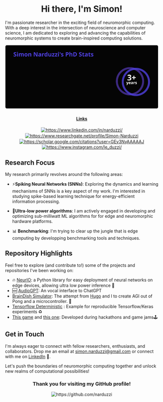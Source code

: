 <h1 align="center"> Hi there, I'm Simon! </h1>




I'm passionate researcher in the exciting field of neuromorphic computing. With a deep interest in the intersection of neuroscience and computer science, I am dedicated to exploring and advancing the capabilities of neuromorphic systems to create brain-inspired computing solutions.

<div align="center">
<img src="./stats.svg">
</div>

<h4 align="center"><u>Links</u></h4>

<p align="center">
<a href="https://linkedin.com/in/narduzzi/" target="blank"><img align="center" src="https://cdn.jsdelivr.net/npm/simple-icons@3.0.1/icons/linkedin.svg" alt="https://www.linkedin.com/in/narduzzi/" height="35" width="35" /></a>
<a href="https://www.researchgate.net/profile/Simon-Narduzzi" target="blank"><img align="center" src="https://cdn.jsdelivr.net/npm/simple-icons@3.0.1/icons/researchgate.svg" alt="https://www.researchgate.net/profile/Simon-Narduzzi" height="35" width="35" /></a>
<a href="https://scholar.google.com/citations?user=GEy3NyAAAAAJ" target="blank"><img align="center" src="https://cdn.jsdelivr.net/npm/simple-icons@3.0.1/icons/googlescholar.svg" alt="https://scholar.google.com/citations?user=GEy3NyAAAAAJ" height="35" width="35" /></a>
<a href="https://instagram.com/le_duzzi/" target="blank"><img align="center" src="https://cdn.jsdelivr.net/npm/simple-icons@3.0.1/icons/instagram.svg" alt="https://www.instagram.com/le_duzzi/" height="35" width="35" /></a>
</p>

## Research Focus

My research primarily revolves around the following areas:

- ⚡️**Spiking Neural Networks (SNNs)**: Exploring the dynamics and learning mechanisms of SNNs is a key aspect of my work. I'm interested in studying spike-based learning technique for energy-efficient information processing.

- 🔋**Ultra-low power algorithms**: I am actively engaged in developing and optimizing sub-milliwatt ML algorithms for for edge and neuromorphic hardware platforms.

- 📊 **Benchmarking**: I'm trying to clear up the jungle that is edge computing by developping benchmarking tools and techniques.


## Repository Highlights

Feel free to explore (and contribute to!) some of the projects and repositories I've been working on:

- 🔥 [NeurIO](https://neurio.org): a Python library for easy deployment of neural networks on edge devices, allowing ultra low power inference 🧠
- 🆕 [AudioGPT](https://github.com/Narduzzi/audio-gpt): An vocal interface to ChatGPT
- [BrainDish Simulator](https://github.com/hugoladret/BrainDishSiMulator): The attempt from [Hugo](https://github.com/hugoladret) and I to create AGI out of Pong and a microcontroller. 🧪
- [Tensorflow Deterministic](https://github.com/Narduzzi/tensorflow-deterministic) : Example for reproducible Tensorflow/Keras experiments ♻️
- [This game](https://github.com/Narduzzi/StartHack2018) and [this one](https://github.com/Narduzzi/GGJ2020): Developed during hackathons and game jams🕹


## Get in Touch

I'm always eager to connect with fellow researchers, enthusiasts, and collaborators. Drop me an email at simon.narduzzi@gmail.com or connect with me on [LinkedIn](https://linkedin.com/in/narduzzi/) 👋.

Let's push the boundaries of neuromorphic computing together and unlock new realms of computational possibilities!


<h3 align="center">Thank you for visiting my GitHub profile! </h3>

<p align="center"> <img src="https://komarev.com/ghpvc/?username=narduzzi" alt="https://github.com/narduzzi" height="0"/> </p>
